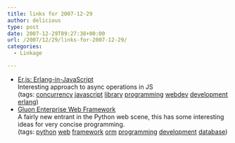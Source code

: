 ```yaml
---
title: links for 2007-12-29
author: delicious
type: post
date: 2007-12-29T09:27:38+00:00
url: /2007/12/29/links-for-2007-12-29/
categories:
  - Linkage

---
```

  * <div>
      <a href="http://www.beatniksoftware.com/erjs/index.html">Er.js: Erlang-in-JavaScript</a>
    </div>
    
    <div>
      Interesting approach to async operations in JS
    </div>
    
    <div>
      (tags: <a href="http://del.icio.us/tazzzzz/concurrency">concurrency</a> <a href="http://del.icio.us/tazzzzz/javascript">javascript</a> <a href="http://del.icio.us/tazzzzz/library">library</a> <a href="http://del.icio.us/tazzzzz/programming">programming</a> <a href="http://del.icio.us/tazzzzz/webdev">webdev</a> <a href="http://del.icio.us/tazzzzz/development">development</a> <a href="http://del.icio.us/tazzzzz/erlang">erlang</a>)
    </div>

  * <div>
      <a href="http://mdp.cti.depaul.edu/">Gluon Enterprise Web Framework</a>
    </div>
    
    <div>
      A fairly new entrant in the Python web scene, this has some interesting ideas for very concise programming.
    </div>
    
    <div>
      (tags: <a href="http://del.icio.us/tazzzzz/python">python</a> <a href="http://del.icio.us/tazzzzz/web">web</a> <a href="http://del.icio.us/tazzzzz/framework">framework</a> <a href="http://del.icio.us/tazzzzz/orm">orm</a> <a href="http://del.icio.us/tazzzzz/programming">programming</a> <a href="http://del.icio.us/tazzzzz/development">development</a> <a href="http://del.icio.us/tazzzzz/database">database</a>)
    </div>